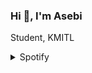 ### Hi 👋, I'm Asebi
Student, KMITL

<details>
  <summary>Spotify</summary>
  <p>[<img src="https://spotify-status-kappa.vercel.app/api/run-spotify-status" alt="Your alt what" width="350" />](LINK_TO_YOUR_ACCOUNT)</p>
</details>

